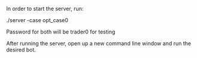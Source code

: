In order to start the server, run:

./server -case opt_case0

Password for both will be trader0 for testing

After running the server, open up a new command line window and run the desired bot.
